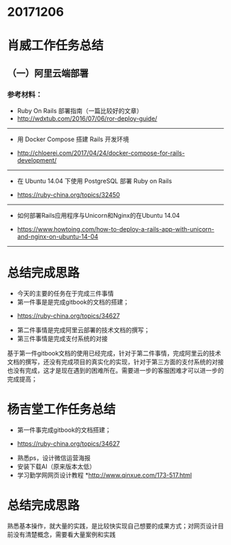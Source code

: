 # 20171206

# 肖威工作任务总结
## （一）阿里云端部署
### 参考材料：
- Ruby On Rails 部署指南（一篇比较好的文章）
- http://wdxtub.com/2016/07/06/ror-deploy-guide/
***
- 用 Docker Compose 搭建 Rails 开发环境
* http://chloerei.com/2017/04/24/docker-compose-for-rails-development/
***
- 在 Ubuntu 14.04 下使用 PostgreSQL 部署 Ruby on Rails
* https://ruby-china.org/topics/32450
***
- 如何部署Rails应用程序与Unicorn和Nginx的在Ubuntu 14.04
* https://www.howtoing.com/how-to-deploy-a-rails-app-with-unicorn-and-nginx-on-ubuntu-14-04
***

# 总结完成思路
- 今天的主要的任务在于完成三件事情
- 第一件事是是完成gitbook的文档的搭建；
* https://ruby-china.org/topics/34627
- 第二件事情是完成阿里云部署的技术文档的撰写；
- 第三件事情是完成支付系统的对接

基于第一件gitbook文档的使用已经完成，针对于第二件事情，完成阿里云的技术文档的撰写，还没有完成项目的真实化的实现，针对于第三方面的支付系统的对接也没有完成，这才是现在遇到的困难所在。需要进一步的客服困难才可以进一步的完成提高；

# 杨吉堂工作任务总结
- 第一件事完成gitbook的文档搭建；
* https://ruby-china.org/topics/34627
- 熟悉ps，设计微信运营海报
- 安装下载AI（原来版本太低）
- 学习勤学网网页设计教程
*http://www.qinxue.com/173-517.html

# 总结完成思路
  熟悉基本操作，就大量的实践，是比较快实现自己想要的成果方式；对网页设计目前没有清楚概念，需要看大量案例和实践
